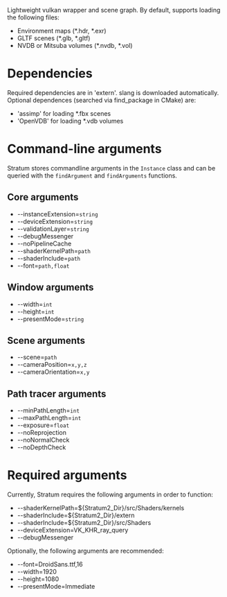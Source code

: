 Lightweight vulkan wrapper and scene graph. By default, supports loading the following files:
* Environment maps (\*.hdr, \*.exr)
* GLTF scenes (\*.glb, \*.gltf)
* NVDB or Mitsuba volumes (\*.nvdb, \*.vol)

# Dependencies
Required dependencies are in 'extern'. slang is downloaded automatically. Optional dependences (searched via find_package in CMake) are:
- 'assimp' for loading \*.fbx scenes
- 'OpenVDB' for loading \*.vdb volumes

# Command-line arguments
Stratum stores commandline arguments in the `Instance` class and can be queried with the `findArgument` and `findArguments` functions.

## Core arguments
* --instanceExtension=`string`
* --deviceExtension=`string`
* --validationLayer=`string`
* --debugMessenger
* --noPipelineCache
* --shaderKernelPath=`path`
* --shaderInclude=`path`
* --font=`path,float`
## Window arguments
* --width=`int`
* --height=`int`
* --presentMode=`string`
## Scene arguments
* --scene=`path`
* --cameraPosition=`x,y,z`
* --cameraOrientation=`x,y`

## Path tracer arguments
* --minPathLength=`int`
* --maxPathLength=`int`
* --exposure=`float`
* --noReprojection
* --noNormalCheck
* --noDepthCheck

# Required arguments
Currently, Stratum requires the following arguments in order to function:
* --shaderKernelPath=${Stratum2_Dir}/src/Shaders/kernels
* --shaderInclude=${Stratum2_Dir}/extern
* --shaderInclude=${Stratum2_Dir}/src/Shaders
* --deviceExtension=VK_KHR_ray_query
* --debugMessenger

Optionally, the following arguments are recommended:
* --font=DroidSans.ttf,16
* --width=1920
* --height=1080
* --presentMode=Immediate